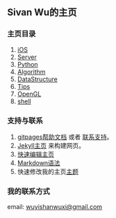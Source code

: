 ## Sivan Wu的主页

### 主页目录

1. [iOS](https://supergithuber.github.io/ios/ios_index)
2. [Server](https://supergithuber.github.io/vps/vps_index)
3. [Python](https://supergithuber.github.io/python/python_index)
4. [Algorithm](https://supergithuber.github.io/algorithm/algorithm_index)
5. [DataStructure](https://supergithuber.github.io/dataStructure/dataStructure_index)
6. [Tips](https://supergithuber.github.io/tips/tips_index)
7. [OpenGL](https://supergithuber.github.io/openGL/openGL_index)
8. [shell](https://supergithuber.github.io/shell/shell_index)

### 支持与联系

1.  [gitpages帮助文档](https://help.github.com/categories/github-pages-basics/) 或者 [联系支持](https://github.com/contact)。
2. [Jekyll主页](https://jekyllrb.com/) 来构建网页。
3. [快速编辑主页](https://github.com/supergithuber/supergithuber.github.io/edit/master/index.md)
4. [Markdown语法](https://guides.github.com/features/mastering-markdown/)
5. 快速修改我的主页[主题](https://github.com/supergithuber/supergithuber.github.io/settings)

### 我的联系方式
email: wuyishanwuxi@gmail.com